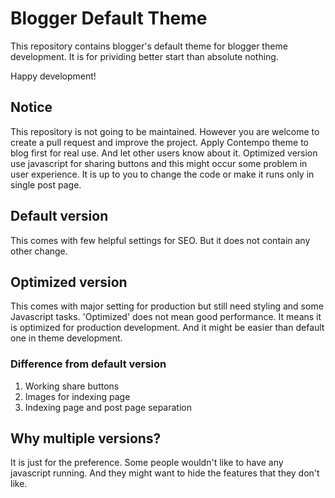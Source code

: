 # Blogger Default Theme
This repository contains blogger's default theme for blogger theme development. It is for prividing better start than absolute nothing.

Happy development!

## Notice
This repository is not going to be maintained. However you are welcome to create a pull request and improve the project.
Apply Contempo theme to blog first for real use. And let other users know about it.
Optimized version use javascript for sharing buttons and this might occur some problem in user experience. It is up to you to change the code or make it runs only in single post page.

## Default version
This comes with few helpful settings for SEO. But it does not contain any other change.

## Optimized version
This comes with major setting for production but still need styling and some Javascript tasks. 'Optimized' does not mean good performance. It means it is optimized for production development. And it might be easier than default one in theme development.

### Difference from default version
1. Working share buttons
2. Images for indexing page
3. Indexing page and post page separation

## Why multiple versions?
It is just for the preference. Some people wouldn't like to have any javascript running. And they might want to hide the features that they don't like.
